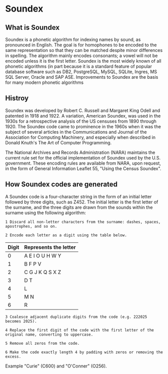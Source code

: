 # Soundex

## What is Soundex
Soundex is a phonetic algorithm for indexing names by sound, as pronounced in English. The goal is for homophones to be encoded to the same representation so that they can be matched despite minor differences in spelling. The algorithm mainly encodes consonants; a vowel will not be encoded unless it is the first letter. Soundex is the most widely known of all phonetic algorithms (in part because it is a standard feature of popular database software such as DB2, PostgreSQL, MySQL, SQLite, Ingres, MS SQL Server, Oracle and SAP ASE. Improvements to Soundex are the basis for many modern phonetic algorithms
## Histroy
Soundex was developed by Robert C. Russell and Margaret King Odell and patented in 1918 and 1922. A variation, American Soundex, was used in the 1930s for a retrospective analysis of the US censuses from 1890 through 1920. The Soundex code came to prominence in the 1960s when it was the subject of several articles in the Communications and Journal of the Association for Computing Machinery, and especially when described in Donald Knuth's The Art of Computer Programming.

The National Archives and Records Administration (NARA) maintains the current rule set for the official implementation of Soundex used by the U.S. government. These encoding rules are available from NARA, upon request, in the form of General Information Leaflet 55, "Using the Census Soundex". 
## How Soundex codes are generated
A Soundex code is a four-character string in the form of an initial letter followed by three digits, such as Z452. The initial letter is the first letter of the surname, and the three digits are drawn from the sounds within the surname using the following algorithm:

    1 Discard all non-letter characters from the surname: dashes, spaces, apostrophes, and so on.

    2 Encode each letter as a digit using the table below.
    
 Digit | Represents the letter|
 ------|----------------------|
   0   | A E I O U H W Y
   1   | B F P V  
   2   | C G J K Q S X Z 
   3   | D T 
   4   | L
   5   | M N  
   6   | R
    
    3 Coalesce adjacent duplicate digits from the code (e.g. 222025 becomes 2025).
    
    4 Replace the first digit of the code with the first letter of the original name, converting to uppercase.
    
    5 Remove all zeros from the code.
    
    6 Make the code exactly length 4 by padding with zeros or removing the excess.
 Example "Curie" (C600) and "O'Conner" (O256).
